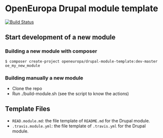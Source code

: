 # OpenEuropa Drupal module template
[![Build Status](https://travis-ci.org/openeuropa/drupal-module-template.svg?branch=master)](https://travis-ci.org/openeuropa/drupal-module-template)


## Start development of a new module

### Building a new module with composer
```
$ composer create-project openeuropa/drupal-module-template:dev-master oe_my_new_module
```

### Building manually a new module
- Clone the repo
- Run ./build-module.sh (see the script to know the actions)

## Template Files
- ```READ.module.md```: the file template of ```README.md``` for the Drupal
  module.
- ```.travis.module.yml```: the file template of ```.travis.yml``` for the
  Drupal module.
